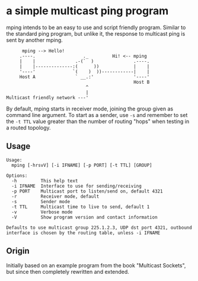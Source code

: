 a simple multicast ping program
===============================

mping intends to be an easy to use and script friendly program.  Similar
to the standard ping program, but unlike it, the response to multicast
ping is sent by another mping.

```
      mping --> Hello!
     .----.                  ._         Hi! <-- mping
     |    |               .-(`  )               .----.
     |    |--------------:(      ))             |    |
     '----'              `(    )  ))------------|    |
     Host A               ` __.:'               '----'
	                                            Host B
                              ^
                              |
Multicast friendly network ---'
```

By default, mping starts in receiver mode, joining the group given as
command line argument.  To start as a sender, use `-s` and remember to
set the `-t TTL` value greater than the number of routing "hops" when
testing in a routed topology.


Usage
-----

```
Usage:
  mping [-hrsvV] [-i IFNAME] [-p PORT] [-t TTL] [GROUP]

Options:
  -h         This help text
  -i IFNAME  Interface to use for sending/receiving
  -p PORT    Multicast port to listen/send on, default 4321
  -r         Receiver mode, default
  -s         Sender mode
  -t TTL     Multicast time to live to send, default 1
  -v         Verbose mode
  -V         Show program version and contact information

Defaults to use multicast group 225.1.2.3, UDP dst port 4321, outbound
interface is chosen by the routing table, unless -i IFNAME
```

Origin
------

Initially based on an example program from the book "Multicast Sockets",
but since then completely rewritten and extended.
